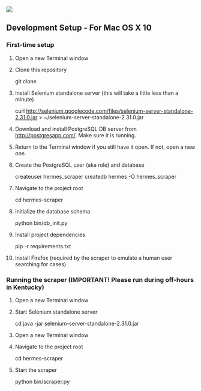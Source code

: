 <img src='http://www.aresluna.org/cfa/hermes-scraper.jpg'>

## Development Setup - For Mac OS X 10

### First-time setup

1) Open a new Terminal window

2) Clone this repository

    git clone <URL OF THIS REPOSITORY>

3) Install Selenium standalone server (this will take a little less than a minute)
    
    curl http://selenium.googlecode.com/files/selenium-server-standalone-2.31.0.jar > ~/selenium-server-standalone-2.31.0.jar

4) Download and install PostgreSQL DB server from http://postgresapp.com/. Make sure it is running.

5) Return to the Terminal window if you still have it open. If not, open a new one.

6) Create the PostgreSQL user (aka role) and database

    createuser hermes_scraper
    createdb hermes -O hermes_scraper

7) Navigate to the project root

    cd hermes-scraper

8) Initialize the database schema

    python bin/db_init.py

9) Install project dependencies

    pip -r requirements.txt

10) Install Firefox (required by the scraper to emulate a human user searching for cases)

### Running the scraper (IMPORTANT! Please run during off-hours in Kentucky)

1) Open a new Terminal window

2) Start Selenium standalone server

    cd
    java -jar selenium-server-standalone-2.31.0.jar

3) Open a new Terminal window

4) Navigate to the project root

    cd hermes-scraper

5) Start the scraper

    python bin/scraper.py

